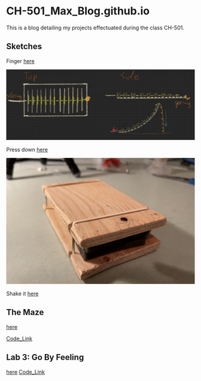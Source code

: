 # CH-501_Max_Blog.github.io
This is a blog detailing my projects effectuated during the class CH-501.

## Sketches


Finger [here](https://maxw3llgm.github.io/CH-501_Max_Blog.github.io/sketches/Finger.html)

![](photos/Fdesign.jpeg)

Press down [here](https://maxw3llgm.github.io/CH-501_Max_Blog.github.io/sketches/HandTool.html)

![](photos/handtoolangle1.jpg)

Shake it [here](https://maxw3llgm.github.io/CH-501_Max_Blog.github.io/sketches/Shaker.html)


## The Maze 

[here](https://maxw3llgm.github.io/CH-501_Max_Blog.github.io/Lab2/PinBallMaze.html)

[Code_Link](https://github.com/Maxw3llGM/CH-501_Max_Blog.github.io/tree/main/Lab2/Hello_Wall)

## Lab 3: Go By Feeling

[here](https://maxw3llgm.github.io/CH-501_Max_Blog.github.io/Lab3/Lab3.html)
[Code_Link](https://github.com/Maxw3llGM/CH-501_Max_Blog.github.io/tree/main/Lab3/version_2)
